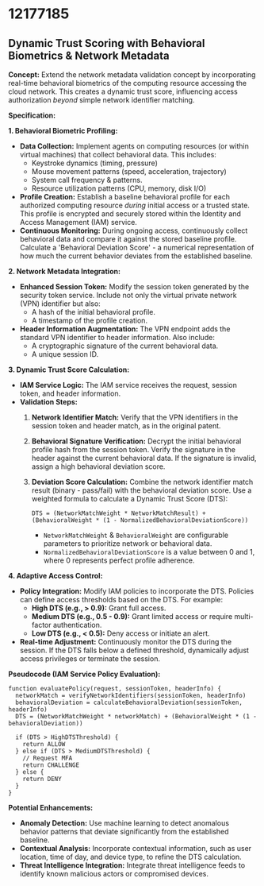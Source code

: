 # 12177185

## Dynamic Trust Scoring with Behavioral Biometrics & Network Metadata

**Concept:** Extend the network metadata validation concept by incorporating real-time behavioral biometrics of the computing resource accessing the cloud network.  This creates a dynamic trust score, influencing access authorization *beyond* simple network identifier matching.

**Specification:**

**1. Behavioral Biometric Profiling:**

*   **Data Collection:** Implement agents on computing resources (or within virtual machines) that collect behavioral data. This includes:
    *   Keystroke dynamics (timing, pressure)
    *   Mouse movement patterns (speed, acceleration, trajectory)
    *   System call frequency & patterns.
    *   Resource utilization patterns (CPU, memory, disk I/O)
*   **Profile Creation:** Establish a baseline behavioral profile for each authorized computing resource *during* initial access or a trusted state.  This profile is encrypted and securely stored within the Identity and Access Management (IAM) service.
*   **Continuous Monitoring:** During ongoing access, continuously collect behavioral data and compare it against the stored baseline profile.  Calculate a 'Behavioral Deviation Score' - a numerical representation of how much the current behavior deviates from the established baseline.

**2. Network Metadata Integration:**

*   **Enhanced Session Token:**  Modify the session token generated by the security token service.  Include not only the virtual private network (VPN) identifier but also:
    *   A hash of the initial behavioral profile.
    *   A timestamp of the profile creation.
*   **Header Information Augmentation:** The VPN endpoint adds the standard VPN identifier to header information.  Also include:
    *   A cryptographic signature of the current behavioral data.
    *   A unique session ID.

**3. Dynamic Trust Score Calculation:**

*   **IAM Service Logic:** The IAM service receives the request, session token, and header information.
*   **Validation Steps:**
    1.  **Network Identifier Match:** Verify that the VPN identifiers in the session token and header match, as in the original patent.
    2.  **Behavioral Signature Verification:** Decrypt the initial behavioral profile hash from the session token. Verify the signature in the header against the current behavioral data. If the signature is invalid, assign a high behavioral deviation score.
    3.  **Deviation Score Calculation:** Combine the network identifier match result (binary - pass/fail) with the behavioral deviation score. Use a weighted formula to calculate a Dynamic Trust Score (DTS):

        `DTS = (NetworkMatchWeight * NetworkMatchResult) + (BehavioralWeight * (1 - NormalizedBehavioralDeviationScore))`

        *   `NetworkMatchWeight` & `BehavioralWeight` are configurable parameters to prioritize network or behavioral data.
        *   `NormalizedBehavioralDeviationScore` is a value between 0 and 1, where 0 represents perfect profile adherence.

**4. Adaptive Access Control:**

*   **Policy Integration:**  Modify IAM policies to incorporate the DTS. Policies can define access thresholds based on the DTS.  For example:
    *   **High DTS (e.g., > 0.9):**  Grant full access.
    *   **Medium DTS (e.g., 0.5 - 0.9):**  Grant limited access or require multi-factor authentication.
    *   **Low DTS (e.g., < 0.5):**  Deny access or initiate an alert.
*   **Real-time Adjustment:** Continuously monitor the DTS during the session. If the DTS falls below a defined threshold, dynamically adjust access privileges or terminate the session.

**Pseudocode (IAM Service Policy Evaluation):**

```
function evaluatePolicy(request, sessionToken, headerInfo) {
  networkMatch = verifyNetworkIdentifiers(sessionToken, headerInfo)
  behavioralDeviation = calculateBehavioralDeviation(sessionToken, headerInfo)
  DTS = (NetworkMatchWeight * networkMatch) + (BehavioralWeight * (1 - behavioralDeviation))

  if (DTS > HighDTSThreshold) {
    return ALLOW
  } else if (DTS > MediumDTSThreshold) {
    // Request MFA
    return CHALLENGE
  } else {
    return DENY
  }
}
```

**Potential Enhancements:**

*   **Anomaly Detection:** Use machine learning to detect anomalous behavior patterns that deviate significantly from the established baseline.
*   **Contextual Analysis:** Incorporate contextual information, such as user location, time of day, and device type, to refine the DTS calculation.
*   **Threat Intelligence Integration:** Integrate threat intelligence feeds to identify known malicious actors or compromised devices.